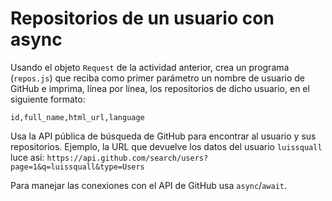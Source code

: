 # Repositorios de un usuario con async

Usando el objeto `Request` de la actividad anterior, crea un programa (`repos.js`) que reciba como primer parámetro un nombre de usuario de GitHub e imprima, línea por línea, los repositorios de dicho usuario, en el siguiente formato:

```
id,full_name,html_url,language
```

Usa la API pública de búsqueda de GitHub para encontrar al usuario y sus repositorios. Ejemplo, la URL que devuelve los datos del usuario `luissquall` luce así: `https://api.github.com/search/users?page=1&q=luissquall&type=Users`

Para manejar las conexiones con el API de GitHub usa `async`/`await`.